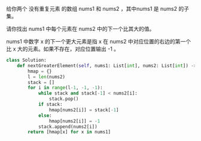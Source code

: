 给你两个 没有重复元素 的数组 nums1 和 nums2 ，其中nums1 是 nums2 的子集。

请你找出 nums1 中每个元素在 nums2 中的下一个比其大的值。

nums1 中数字 x 的下一个更大元素是指 x 在 nums2 中对应位置的右边的第一个比 x 大的元素。如果不存在，对应位置输出 -1 。

```py
class Solution:
    def nextGreaterElement(self, nums1: List[int], nums2: List[int]) -> List[int]:
        hmap = {}
        l = len(nums2)
        stack = []
        for i in range(l-1, -1, -1):
            while stack and stack[-1] < nums2[i]:
                stack.pop()
            if stack:
                hmap[nums2[i]] = stack[-1]
            else:
                hmap[nums2[i]] = -1
            stack.append(nums2[i])
        return [hmap[x] for x in nums1]
```